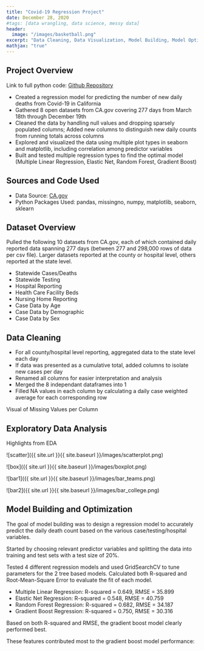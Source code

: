 ```yaml
---
title: "Covid-19 Regression Project"
date: December 28, 2020
#tags: [data wrangling, data science, messy data]
header:
  image: "/images/basketball.png"
excerpt: "Data Cleaning, Data Visualization, Model Building, Model Optimization"
mathjax: "true"
---
```


## Project Overview
Link to full python code: [Github Repository](https://github.com/adamlitman/covid19_project)

- Created a regression model for predicting the number of new daily deaths from Covid-19 in California
- Gathered 8 open datasets from CA.gov covering 277 days from March 18th through December 19th
- Cleaned the data by handling null values and dropping sparsely populated columns; Added new columns to distinguish new daily counts from running totals across columns
- Explored and visualized the data using multiple plot types in seaborn and matplotlib, including correlation among predictor variables
- Built and tested multiple regression types to find the optimal model (Multiple Linear Regression, Elastic Net, Random Forest, Gradient Boost)

## Sources and Code Used
- Data Source: [CA.gov](https://data.ca.gov/dataset?groups=covid-19)
- Python Packages Used: pandas, missingno, numpy, matplotlib, seaborn, sklearn

## Dataset Overview
Pulled the following 10 datasets from CA.gov, each of which contained daily reported data spanning 277 days (between 277 and 298,000 rows of data per csv file). Larger datasets reported at the county or hospital level, others reported at the state level.

- Statewide Cases/Deaths
- Statewide Testing
- Hospital Reporting
- Health Care Facility Beds
- Nursing Home Reporting
- Case Data by Age
- Case Data by Demographic
- Case Data by Sex

## Data Cleaning
- For all county/hospital level reporting, aggregated data to the state level each day
- If data was presented as a cumulative total, added columns to isolate new cases per day
- Renamed all columns for easier interpretation and analysis
- Merged the 8 independant dataframes into 1
- Filled NA values in each column by calculating a daily case weighted average for each corresponding row

Visual of Missing Values per Column

## Exploratory Data Analysis
Highlights from EDA

![scatter]({{ site.url }}{{ site.baseurl }}/images/scatterplot.png)

![box]({{ site.url }}{{ site.baseurl }}/images/boxplot.png)

![bar1]({{ site.url }}{{ site.baseurl }}/images/bar_teams.png)

![bar2]({{ site.url }}{{ site.baseurl }}/images/bar_college.png)

## Model Building and Optimization
The goal of model building was to design a regression model to accurately predict the daily death count based on the various case/testing/hospital variables.

Started by choosing relevant predictor variables and splitting the data into training and test sets with a test size of 20%.

Tested 4 different regression models and used GridSearchCV to tune parameters for the 2 tree based models. Calculated both R-squared and Root-Mean-Square Error to evaluate the fit of each model.

- Multiple Linear Regression: R-squared = 0.649, RMSE = 35.899 
- Elastic Net Regression: R-squared = 0.548, RMSE = 40.759
- Random Forest Regression: R-squared = 0.682, RMSE = 34.187
- Gradient Boost Regression: R-squared = 0.750, RMSE = 30.316

Based on both R-squared and RMSE, the gradient boost model clearly performed best. 

These features contributed most to the gradient boost model performance:

